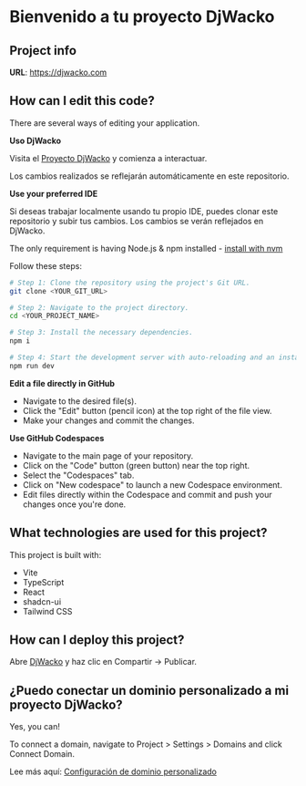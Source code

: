 # Bienvenido a tu proyecto DjWacko

## Project info

**URL**: https://djwacko.com

## How can I edit this code?

There are several ways of editing your application.

**Uso DjWacko**

Visita el [Proyecto DjWacko](https://djwacko.com) y comienza a interactuar.

Los cambios realizados se reflejarán automáticamente en este repositorio.

**Use your preferred IDE**

Si deseas trabajar localmente usando tu propio IDE, puedes clonar este repositorio y subir tus cambios. Los cambios se verán reflejados en DjWacko.

The only requirement is having Node.js & npm installed - [install with nvm](https://github.com/nvm-sh/nvm#installing-and-updating)

Follow these steps:

```sh
# Step 1: Clone the repository using the project's Git URL.
git clone <YOUR_GIT_URL>

# Step 2: Navigate to the project directory.
cd <YOUR_PROJECT_NAME>

# Step 3: Install the necessary dependencies.
npm i

# Step 4: Start the development server with auto-reloading and an instant preview.
npm run dev
```

**Edit a file directly in GitHub**

- Navigate to the desired file(s).
- Click the "Edit" button (pencil icon) at the top right of the file view.
- Make your changes and commit the changes.

**Use GitHub Codespaces**

- Navigate to the main page of your repository.
- Click on the "Code" button (green button) near the top right.
- Select the "Codespaces" tab.
- Click on "New codespace" to launch a new Codespace environment.
- Edit files directly within the Codespace and commit and push your changes once you're done.

## What technologies are used for this project?

This project is built with:

- Vite
- TypeScript
- React
- shadcn-ui
- Tailwind CSS

## How can I deploy this project?

Abre [DjWacko](https://djwacko.com) y haz clic en Compartir -> Publicar.

## ¿Puedo conectar un dominio personalizado a mi proyecto DjWacko?

Yes, you can!

To connect a domain, navigate to Project > Settings > Domains and click Connect Domain.

Lee más aquí: [Configuración de dominio personalizado](https://djwacko.com/docs/dominio-personalizado)
